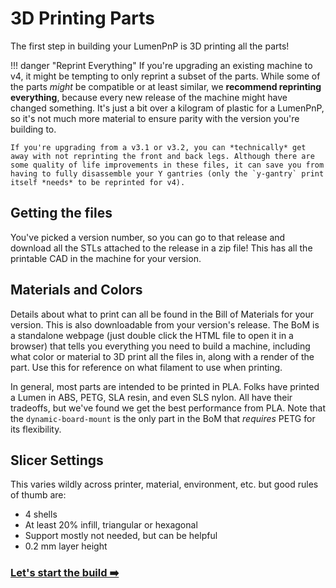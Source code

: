 # 3D Printing Parts

The first step in building your LumenPnP is 3D printing all the parts!

!!! danger "Reprint Everything"
    If you're upgrading an existing machine to v4, it might be tempting to only reprint a subset of the parts. While some of the parts *might* be compatible or at least similar, we **recommend reprinting everything**, because every new release of the machine might have changed something. It's just a bit over a kilogram of plastic for a LumenPnP, so it's not much more material to ensure parity with the version you're building to.

    If you're upgrading from a v3.1 or v3.2, you can *technically* get away with not reprinting the front and back legs. Although there are some quality of life improvements in these files, it can save you from having to fully disassemble your Y gantries (only the `y-gantry` print itself *needs* to be reprinted for v4). 

## Getting the files

You've picked a version number, so you can go to that release and download all the STLs attached to the release in a zip file! This has all the printable CAD in the machine for your version.

## Materials and Colors

Details about what to print can all be found in the Bill of Materials for your version. This is also downloadable from your version's release. The BoM is a standalone webpage (just double click the HTML file to open it in a browser) that tells you everything you need to build a machine, including what color or material to 3D print all the files in, along with a render of the part. Use this for reference on what filament to use when printing.

In general, most parts are intended to be printed in PLA. Folks have printed a Lumen in ABS, PETG, SLA resin, and even SLS nylon. All have their tradeoffs, but we've found we get the best performance from PLA. Note that the `dynamic-board-mount` is the only part in the BoM that *requires* PETG for its flexibility.

## Slicer Settings

This varies wildly across printer, material, environment, etc. but good rules of thumb are:

- 4 shells
- At least 20% infill, triangular or hexagonal
- Support mostly not needed, but can be helpful
- 0.2 mm layer height

### [Let's start the build ➡️](../2-ohai/)
